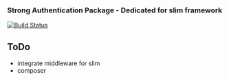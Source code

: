 ### Strong Authentication Package - Dedicated for slim framework

[![Build Status](https://travis-ci.org/jwest/Strong.png?branch=master)](https://travis-ci.org/jwest/Strong)

## ToDo
- integrate middleware for slim
- composer
